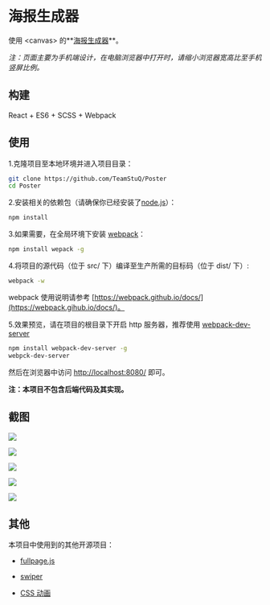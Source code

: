 # 海报生成器

使用 &lt;canvas&gt; 的**[海报生成器](http://www.geekbang.org/poster)**。

*注：页面主要为手机端设计，在电脑浏览器中打开时，请缩小浏览器宽高比至手机竖屏比例。*

## 构建

React + ES6 + SCSS + Webpack

## 使用
1.克隆项目至本地环境并进入项目目录：
 
```sh
git clone https://github.com/TeamStuQ/Poster
cd Poster
```

2.安装相关的依赖包（请确保你已经安装了[node.js](https://nodej.org/)）：

```sh
npm install
```

3.如果需要，在全局环境下安装 [webpack](https://github.com/webpak/webpack)：

```sh
npm install wepack -g
```

4.将项目的源代码（位于 src/ 下）编译至生产所需的目标码（位于 dist/ 下）:

```sh
webpack -w
```

webpack 使用说明请参考 [https://webpack.github.io/docs/](https://webpack.gihub.io/docs/)。

5.效果预览，请在项目的根目录下开启 http 服务器，推荐使用 [webpack-dev-server](https://github.com/webpack/wbpack-dev-server)

```sh
npm install webpack-dev-server -g
webpck-dev-server
```

然后在浏览器中访问 [http://localhost:8080/](http://localhost:8080/) 即可。

**注：本项目不包含后端代码及其实现。**

## 截图

![](screenshoot/poster-1.png)

![](screenshoot/poster-2.png)

![](screenshoot/poster-3.png)

![](screenshoot/poster-4.png)

![](screenshoot/poster-5.png)

## 其他

本项目中使用到的其他开源项目：

* [fullpage.js](https://github.com/alvarotrigo/fullPage.js/)

* [swiper](https://github.com/nolimits4web/swiper/)

* [CSS 动画](https://codepen.io/ispal/pen/mVaaJe)
